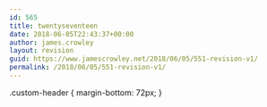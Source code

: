 ```yaml
---
id: 565
title: twentyseventeen
date: 2018-06-05T22:43:37+00:00
author: james.crowley
layout: revision
guid: https://www.jamescrowley.net/2018/06/05/551-revision-v1/
permalink: /2018/06/05/551-revision-v1/
---
```

.custom-header { margin-bottom: 72px; }
